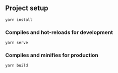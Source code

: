 
## Project setup
```
yarn install
```

### Compiles and hot-reloads for development
```
yarn serve
```

### Compiles and minifies for production
```
yarn build
```
